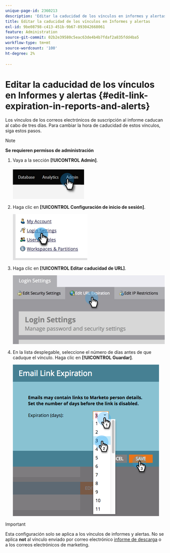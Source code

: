 ```yaml
---
unique-page-id: 2360213
description: 'Editar la caducidad de los vínculos en informes y alertas: documentos de Marketo, documentación del producto'
title: Editar la caducidad de los vínculos en Informes y alertas
exl-id: 9be08798-c413-451b-9b67-893042668061
feature: Administration
source-git-commit: 02b2e39580c5eac63de4b4b7fdaf2a835fdd4ba5
workflow-type: tm+mt
source-wordcount: '100'
ht-degree: 2%

---
```


# Editar la caducidad de los vínculos en Informes y alertas {#edit-link-expiration-in-reports-and-alerts}

Los vínculos de los correos electrónicos de suscripción al informe caducan al cabo de tres días. Para cambiar la hora de caducidad de estos vínculos, siga estos pasos.

>[!NOTE]
>
>**Se requieren permisos de administración**

1. Vaya a la sección **[!UICONTROL Admin]**.

   ![](assets/edit-link-expiration-in-reports-and-alerts-1.png)

1. Haga clic en **[!UICONTROL Configuración de inicio de sesión]**.

   ![](assets/edit-link-expiration-in-reports-and-alerts-2.png)

1. Haga clic en **[!UICONTROL Editar caducidad de URL]**.

   ![](assets/edit-link-expiration-in-reports-and-alerts-3.png)

1. En la lista desplegable, seleccione el número de días antes de que caduque el vínculo. Haga clic en **[!UICONTROL Guardar]**.

   ![](assets/edit-link-expiration-in-reports-and-alerts-4.png)

>[!IMPORTANT]
>
>Esta configuración solo se aplica a los vínculos de informes y alertas. No se aplica **not** al vínculo enviado por correo electrónico [informe de descarga](/help/marketo/product-docs/reporting/basic-reporting/report-subscriptions/subscribe-to-a-smart-list.md#email-message) o a los correos electrónicos de marketing.
